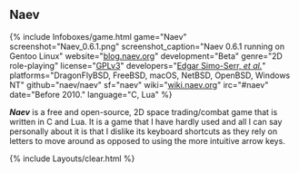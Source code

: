 ## Naev
{% include Infoboxes/game.html game="Naev" screenshot="Naev_0.6.1.png" screenshot_caption="Naev 0.6.1 running on Gentoo Linux" website="<a href='http://blog.naev.org/' link='_blank'>blog.naev.org</a>" development="Beta" genre="2D role-playing" license="<a href='https://github.com/naev/naev/blob/master/LICENSE' link='_blank'>GPLv3</a>" developers="<a href='https://github.com/naev/naev/blob/master/AUTHORS' link='_blank'>Edgar Simo-Serr, <i>et al.</i></a>" platforms="DragonFlyBSD, FreeBSD, macOS, NetBSD, OpenBSD, Windows NT" github="naev/naev" sf="naev" wiki="<a href='http://wiki.naev.org' link='_blank'>wiki.naev.org</a>" irc="#naev" date="Before 2010." language="C, Lua" %}

***Naev*** is a free and open-source, 2D space trading/combat game that is written in C and Lua. It is a game that I have hardly used and all I can say personally about it is that I dislike its keyboard shortcuts as they rely on letters to move around as opposed to using the more intuitive arrow keys. 

{% include Layouts/clear.html %}


